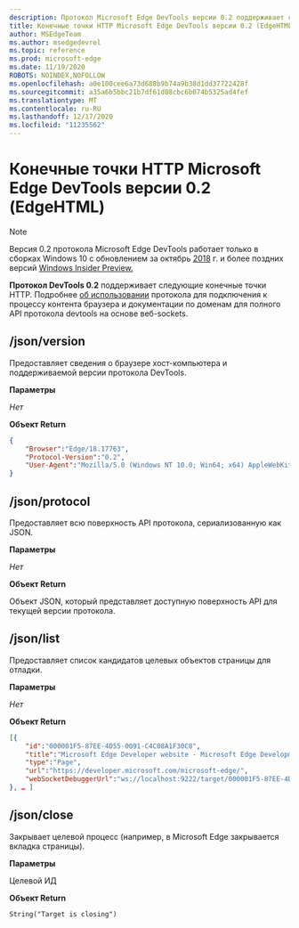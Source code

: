 ```yaml
---
description: Протокол Microsoft Edge DevTools версии 0.2 поддерживает следующие конечные точки HTTP.
title: Конечные точки HTTP Microsoft Edge DevTools версии 0.2 (EdgeHTML)
author: MSEdgeTeam
ms.author: msedgedevrel
ms.topic: reference
ms.prod: microsoft-edge
ms.date: 11/19/2020
ROBOTS: NOINDEX,NOFOLLOW
ms.openlocfilehash: a0e100cee6a73d688b9b74a9b38d1dd37722428f
ms.sourcegitcommit: a35a6b5bbc21b7df61d08cbc6b074b5325ad4fef
ms.translationtype: MT
ms.contentlocale: ru-RU
ms.lasthandoff: 12/17/2020
ms.locfileid: "11235562"
---
```

# Конечные точки HTTP Microsoft Edge DevTools версии 0.2 (EdgeHTML)  

> [!NOTE]
> Версия 0.2 протокола Microsoft Edge DevTools работает только в сборках Windows 10 с обновлением за октябрь [2018]() г. и более поздних версий [Windows Insider Preview.](https://insider.windows.com/en-us/getting-started/)

**Протокол DevTools 0.2** поддерживает следующие конечные точки HTTP. Подробнее [об использовании](../index.md#using-the-protocol) протокола для подключения к процессу [](domains/index.md) контента браузера и документации по доменам для полного API протокола devtools на основе веб-sockets.

## /json/version
Предоставляет сведения о браузере хост-компьютера и поддерживаемой версии протокола DevTools.

**Параметры**

*Нет*

**Объект Return**

```json
{
    "Browser":"Edge/18.17763",
    "Protocol-Version":"0.2",
    "User-Agent":"Mozilla/5.0 (Windows NT 10.0; Win64; x64) AppleWebKit/537.36 (KHTML, like Gecko) Chrome/64.0.3282.140 Safari/537.36 Edge/18.17763"
}
```

## /json/protocol

Предоставляет всю поверхность API протокола, сериализованную как JSON.

**Параметры**

*Нет*

**Объект Return**

Объект JSON, который представляет доступную поверхность API для текущей версии протокола.

## /json/list

Предоставляет список кандидатов целевых объектов страницы для отладки.

**Параметры**

*Нет*

**Объект Return**

```json
[{
    "id":"000001F5-87EE-4D55-0091-C4C08A1F30C8",
    "title":"Microsoft Edge Developer website - Microsoft Edge Development",
    "type":"Page",
    "url":"https://developer.microsoft.com/microsoft-edge/",
    "webSocketDebuggerUrl":"ws://localhost:9222/target/000001F5-87EE-4D55-0091-C4C08A1F30C8"
}, … ]
```

## /json/close

Закрывает целевой процесс (например, в Microsoft Edge закрывается вкладка страницы).

**Параметры**

Целевой ИД 

**Объект Return**

```
String("Target is closing")
```

